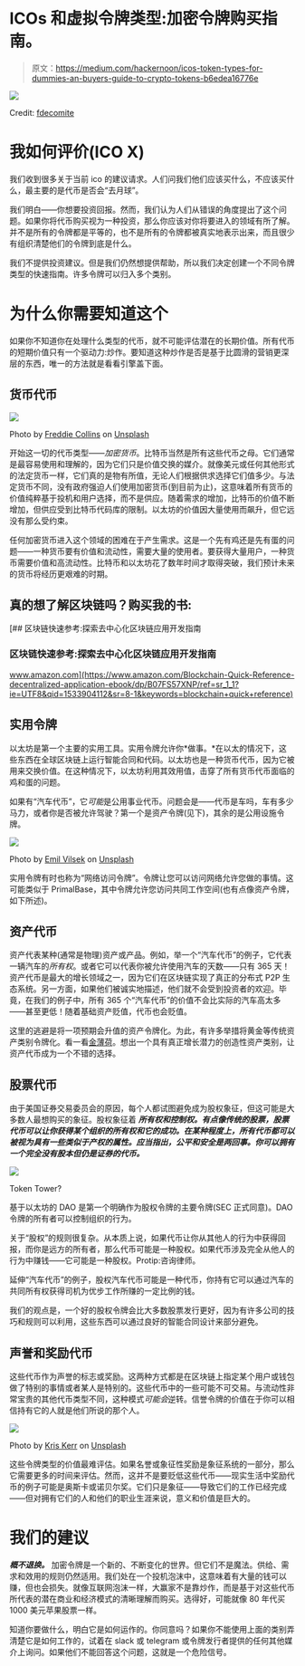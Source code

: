 # ICOs 和虚拟令牌类型:加密令牌购买指南。

> 原文：<https://medium.com/hackernoon/icos-token-types-for-dummies-an-buyers-guide-to-crypto-tokens-b6edea16776e>

![](img/d2d3e1e238485ff9057ee1f36e7abedb.png)

Credit: [fdecomite](https://www.flickr.com/photos/fdecomite/)

# 我如何评价(ICO X)

我们收到很多关于当前 ico 的建议请求。人们问我们他们应该买什么，不应该买什么，最主要的是代币是否会“去月球”。

我们明白——你想要投资回报。然而，我们认为人们从错误的角度提出了这个问题。如果你将代币购买视为一种投资，那么你应该对你将要进入的领域有所了解。并不是所有的令牌都是平等的，也不是所有的令牌都被真实地表示出来，而且很少有组织清楚他们的令牌到底是什么。

我们不提供投资建议。但是我们仍然想提供帮助，所以我们决定创建一个不同令牌类型的快速指南。许多令牌可以归入多个类别。

# 为什么你需要知道这个

如果你不知道你在处理什么类型的代币，就不可能评估潜在的长期价值。所有代币的短期价值只有一个驱动力:炒作。要知道这种炒作是否是基于比圆滑的营销更深层的东西，唯一的方法就是看看引擎盖下面。

## 货币代币

![](img/6fbc8d5eefb2850b22fc1c3fbc3d512a.png)

Photo by [Freddie Collins](https://unsplash.com/photos/uXWPg9uMwt8?utm_source=unsplash&utm_medium=referral&utm_content=creditCopyText) on [Unsplash](https://unsplash.com/?utm_source=unsplash&utm_medium=referral&utm_content=creditCopyText)

开始这一切的代币类型——*加密货币*。比特币当然是所有这些代币之母。它们通常是最容易使用和理解的，因为它们只是价值交换的媒介。就像美元或任何其他形式的法定货币一样，它们真的是物有所值，无论人们根据供求选择它们值多少。与法定货币不同，没有政府强迫人们使用加密货币(到目前为止)，这意味着所有货币的价值纯粹基于投机和用户选择，而不是供应。随着需求的增加，比特币的价值不断增加，但供应受到比特币代码库的限制。以太坊的价值因大量使用而飙升，但它远没有那么受约束。

任何加密货币进入这个领域的困难在于产生需求。这是一个先有鸡还是先有蛋的问题——一种货币要有价值和流动性，需要大量的使用者。要获得大量用户，一种货币需要价值和高流动性。比特币和以太坊花了数年时间才取得突破，我们预计未来的货币将经历更艰难的时期。

## 真的想了解区块链吗？购买我的书:

[](https://www.amazon.com/Blockchain-Quick-Reference-decentralized-application-ebook/dp/B07FS57XNP/ref=sr_1_1?ie=UTF8&qid=1533904112&sr=8-1&keywords=blockchain+quick+reference) [## 区块链快速参考:探索去中心化区块链应用开发指南

### 区块链快速参考:探索去中心化区块链应用开发指南

www.amazon.com](https://www.amazon.com/Blockchain-Quick-Reference-decentralized-application-ebook/dp/B07FS57XNP/ref=sr_1_1?ie=UTF8&qid=1533904112&sr=8-1&keywords=blockchain+quick+reference) 

## 实用令牌

以太坊是第一个主要的实用工具。实用令牌允许你*做事。*在以太的情况下，这些东西在全球区块链上运行智能合同和代码。以太坊也是一种货币代币，因为它被用来交换价值。在这种情况下，以太坊利用其效用值，击穿了所有货币代币面临的鸡和蛋的问题。

如果有“汽车代币”，它*可能*是公用事业代币。问题会是——代币是车吗，车有多少马力，或者你是否被允许驾驶？第一个是资产令牌(见下)，其余的是公用设施令牌。

![](img/77288ca24bc7d6165c5e8514dfb2747e.png)

Photo by [Emil Vilsek](https://unsplash.com/photos/Eg9yUXLwnWM?utm_source=unsplash&utm_medium=referral&utm_content=creditCopyText) on [Unsplash](https://unsplash.com/?utm_source=unsplash&utm_medium=referral&utm_content=creditCopyText)

实用令牌有时也称为“网络访问令牌”。令牌让您可以访问网络允许您做的事情。这可能类似于 PrimalBase，其中令牌允许您访问共同工作空间(也有点像资产令牌，如下所述)。

## 资产代币

资产代表某种(通常是物理)资产或产品。例如，举一个“汽车代币”的例子，它代表一辆汽车的*所有权*。或者它可以代表你被允许使用汽车的天数——只有 365 天！资产代币是最大的增长领域之一，因为它们在区块链实现了真正的分布式 P2P 生态系统。另一方面，如果他们被诚实地描述，他们就不会受到投资者的欢迎。毕竟，在我们的例子中，所有 365 个“汽车代币”的价值不会比实际的汽车高太多——甚至更低！随着基础资产贬值，代币也会贬值。

这里的逃避是将一项预期会升值的资产令牌化。为此，有许多举措将黄金等传统资产类别令牌化。看一看[金薄荷](https://www.goldmint.io/)。想出一个具有真正增长潜力的创造性资产类别，让资产代币成为一个不错的选择。

## 股票代币

由于美国证券交易委员会的原因，每个人都试图避免成为股权象征，但这可能是大多数人最想购买的象征。股权象征着 ***所有权和控制权。有点像传统的股票，股票代币可以让你获得某个组织的所有权和它的成功。在某种程度上，所有代币都可以被视为具有一些类似于产权的属性。应当指出，公平和安全是两回事。你可以拥有一个完全没有股本但仍是证券的代币。***

![](img/5c024f12f5e8f1a03d2a7315530ed1f3.png)

Token Tower?

基于以太坊的 DAO 是第一个明确作为股权令牌的主要令牌(SEC 正式同意)。DAO 令牌的所有者可以控制组织的行为。

关于“股权”的规则很复杂。从本质上说，如果代币让你从其他人的行为中获得回报，而你是远方的所有者，那么代币可能是一种股权。如果代币涉及完全从他人的行为中赚钱——它可能是一种股权。Protip:咨询律师。

延伸“汽车代币”的例子，股权汽车代币可能是一种代币，你持有它可以通过汽车的共同所有权获得司机为优步工作所赚的一定比例的钱。

我们的观点是，一个好的股权令牌会比大多数股票发行更好，因为有许多公司的技巧和规则可以利用，这些东西可以通过良好的智能合同设计来部分避免。

## 声誉和奖励代币

这些代币作为声誉的标志或奖励。这两种方式都是在区块链上指定某个用户或钱包做了特别的事情或者某人是特别的。这些代币中的一些可能不可交易。与流动性非常宝贵的其他代币类型不同，这种模式*可能会*逆转。信誉令牌的价值在于你可以相信持有它的人就是他们所说的那个人。

![](img/d12a75d0bf7123c1d369db9199222a3c.png)

Photo by [Kris Kerr](https://unsplash.com/photos/6X7y8b0IN6M?utm_source=unsplash&utm_medium=referral&utm_content=creditCopyText) on [Unsplash](https://unsplash.com/?utm_source=unsplash&utm_medium=referral&utm_content=creditCopyText)

这些令牌类型的价值最难评估。如果名誉或象征性奖励是象征系统的一部分，那么它需要更多的时间来评估。然而，这并不是要贬低这些代币——现实生活中奖励代币的例子可能是奥斯卡或诺贝尔奖。它们只是象征——导致它们的工作已经完成——但对拥有它们的人和他们的职业生涯来说，意义和价值是巨大的。

# 我们的建议

***概不退换。*** 加密令牌是一个新的、不断变化的世界。但它们不是魔法。供给、需求和效用的规则仍然适用。我们处在一个投机泡沫中，这意味着有大量的钱可以赚，但也会损失。就像互联网泡沫一样，大赢家不是靠炒作，而是基于对这些代币所代表的潜在商业和经济模式的清晰理解而购买。选得好，可能就像 80 年代买 1000 美元苹果股票一样。

知道你要做什么，明白它是如何运作的。你同意吗？如果你不能使用上面的类别弄清楚它是如何工作的，试着在 slack 或 telegram 或令牌发行者提供的任何其他媒介上询问。如果他们不能回答这个问题，这就是一个危险信号。